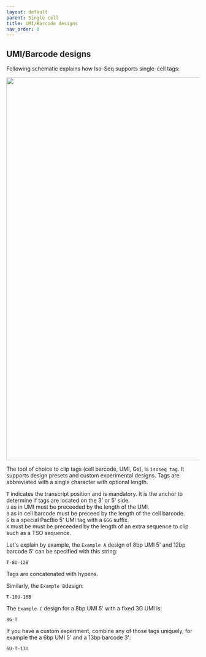 ```yaml
---
layout: default
parent: Single cell
title: UMI/Barcode designs
nav_order: 0
---
```


## UMI/Barcode designs

Following schematic explains how Iso-Seq supports single-cell tags:

<img width="1000px" src="../img/isoseq-tag.png"/>

The tool of choice to clip tags (cell barcode, UMI, Gs), is `isoseq tag`.
It supports design presets and custom experimental designs.
Tags are abbreviated with a single character with optional length.

`T` indicates the transcript position and is mandatory.
It is the anchor to determine if tags are located on the 3' or 5' side.\
`U` as in UMI must be preceeded by the length of the UMI.\
`B` as in cell barcode must be preceed by the length of the cell barcode.\
`G` is a special PacBio 5' UMI tag with a `GGG` suffix.\
`X` must be must be preceeded by the length of an extra sequence to clip
such as a TSO sequence.

Let's explain by example, the `Example A` design of 8bp UMI 5' and 12bp barcode 5'
can be specified with this string:

    T-8U-12B

Tags are concatenated with hypens.

Similarly, the `Example B`design:

    T-10U-16B

The `Example C` design for a 8bp UMI 5' with a fixed 3G UMI is:

    8G-T

If you have a custom experiment, combine any of those tags uniquely, for example
the a 6bp UMI 5' and a 13bp barcode 3':

    6U-T-13U
